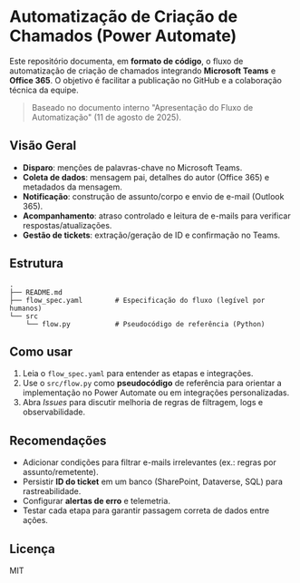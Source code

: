 # Automatização de Criação de Chamados (Power Automate)

Este repositório documenta, em **formato de código**, o fluxo de automatização de criação de chamados
integrando **Microsoft Teams** e **Office 365**. O objetivo é facilitar a publicação no GitHub e a
colaboração técnica da equipe.

> Baseado no documento interno "Apresentação do Fluxo de Automatização" (11 de agosto de 2025).

## Visão Geral

- **Disparo**: menções de palavras-chave no Microsoft Teams.
- **Coleta de dados**: mensagem pai, detalhes do autor (Office 365) e metadados da mensagem.
- **Notificação**: construção de assunto/corpo e envio de e-mail (Outlook 365).
- **Acompanhamento**: atraso controlado e leitura de e-mails para verificar respostas/atualizações.
- **Gestão de tickets**: extração/geração de ID e confirmação no Teams.

## Estrutura

```
.
├── README.md
├── flow_spec.yaml        # Especificação do fluxo (legível por humanos)
└── src
    └── flow.py           # Pseudocódigo de referência (Python)
```

## Como usar

1. Leia o `flow_spec.yaml` para entender as etapas e integrações.
2. Use o `src/flow.py` como **pseudocódigo** de referência para orientar a implementação no Power Automate
   ou em integrações personalizadas.
3. Abra _Issues_ para discutir melhoria de regras de filtragem, logs e observabilidade.

## Recomendações

- Adicionar condições para filtrar e-mails irrelevantes (ex.: regras por assunto/remetente).
- Persistir **ID do ticket** em um banco (SharePoint, Dataverse, SQL) para rastreabilidade.
- Configurar **alertas de erro** e telemetria.
- Testar cada etapa para garantir passagem correta de dados entre ações.

## Licença

MIT
